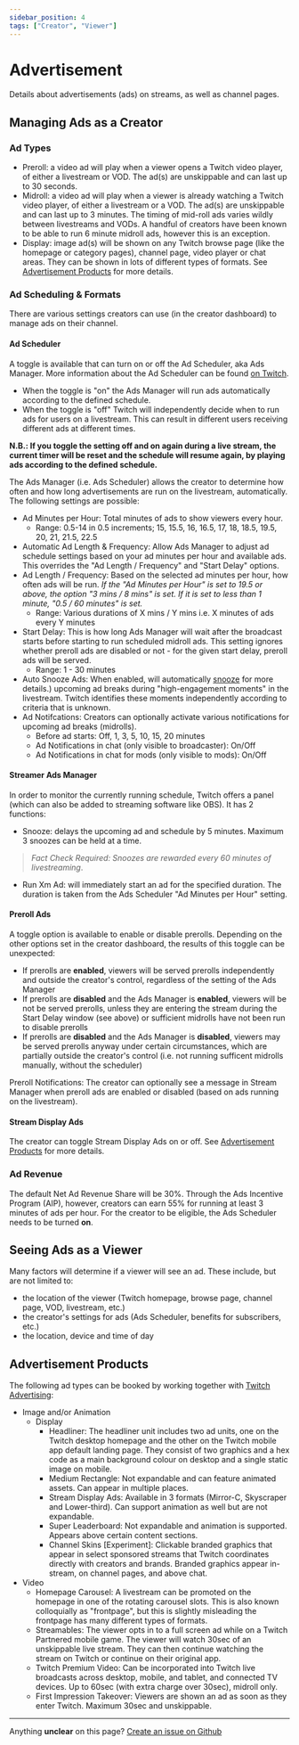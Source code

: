 ```yaml
---
sidebar_position: 4
tags: ["Creator", "Viewer"]
---
```


# Advertisement
Details about advertisements (ads) on streams, as well as channel pages.

## Managing Ads as a Creator
### Ad Types
- Preroll: a video ad will play when a viewer opens a Twitch video player, of either a livestream or VOD. The ad(s) are unskippable and can last up to 30 seconds.
- Midroll: a video ad will play when a viewer is already watching a Twitch video player, of either a livestream or a VOD. The ad(s) are unskippable and can last up to 3 minutes. The timing of mid-roll ads varies wildly between livestreams and VODs. A handful of creators have been known to be able to run 6 minute midroll ads, however this is an exception.
- Display: image ad(s) will be shown on any Twitch browse page (like the homepage or category pages), channel page, video player or chat areas. They can be shown in lots of different types of formats. See [Advertisement Products](/docs/monetisation/advertisement#advertisement-products) for more details.

### Ad Scheduling & Formats
There are various settings creators can use (in the creator dashboard) to manage ads on their channel.

#### Ad Scheduler
A toggle is available that can turn on or off the Ad Scheduler, aka Ads Manager. 
More information about the Ad Scheduler can be found [on Twitch](https://help.twitch.tv/s/article/ads-manager).

- When the toggle is "on" the Ads Manager will run ads automatically according to the defined schedule.
- When the toggle is "off" Twitch will independently decide when to run ads for users on a livestream. This can result in different users receiving different ads at different times.

**N.B.: If you toggle the setting off and on again during a live stream, the current timer will be reset and the schedule will resume again, by playing ads according to the defined schedule.**

The Ads Manager (i.e. Ads Scheduler) allows the creator to determine how often and how long advertisements are run on the livestream, automatically. The following settings are possible:
- Ad Minutes per Hour: Total minutes of ads to show viewers every hour.
    - Range: 0.5-14 in 0.5 increments; 15, 15.5, 16, 16.5, 17, 18, 18.5, 19.5, 20, 21, 21.5, 22.5 
- Automatic Ad Length & Frequency: Allow Ads Manager to adjust ad schedule settings based on your ad minutes per hour and available ads. This overrides the "Ad Length / Frequency" and "Start Delay" options.
- Ad Length / Frequency: Based on the selected ad minutes per hour, how often ads will be run. *If the "Ad Minutes per Hour" is set to 19.5 or above, the option "3 mins / 8 mins" is set. If it is set to less than 1 minute, "0.5 / 60 minutes" is set.*
    - Range: Various durations of X mins / Y mins i.e. X minutes of ads every Y minutes
- Start Delay: This is how long Ads Manager will wait after the broadcast starts before starting to run scheduled midroll ads. This setting ignores whether preroll ads are disabled or not - for the given start delay, preroll ads will be served.
    - Range: 1 - 30 minutes
- Auto Snooze Ads: When enabled, will automatically [snooze](/docs/monetisation/advertisement#streamer-ads-manager) for more details.) upcoming ad breaks during "high-engagement moments" in the livestream. Twitch identifies these moments independently according to criteria that is unknown.
- Ad Notifcations: Creators can optionally activate various notifications for upcoming ad breaks (midrolls). 
    - Before ad starts: Off, 1, 3, 5, 10, 15, 20 minutes
    - Ad Notifications in chat (only visible to broadcaster): On/Off
    - Ad Notifications in chat for mods (only visible to mods): On/Off

#### Streamer Ads Manager
In order to monitor the currently running schedule, Twitch offers a panel (which can also be added to streaming software like OBS). It has 2 functions:
- Snooze: delays the upcoming ad and schedule by 5 minutes. Maximum 3 snoozes can be held at a time.
> *Fact Check Required: Snoozes are rewarded every 60 minutes of livestreaming*.
- Run Xm Ad: will immediately start an ad for the specified duration. The duration is taken from the Ads Scheduler "Ad Minutes per Hour" setting.

#### Preroll Ads
A toggle option is available to enable or disable prerolls. Depending on the other options set in the creator dashboard, the results of this toggle can be unexpected:
- If prerolls are **enabled**, viewers will be served prerolls independently and outside the creator's control, regardless of the setting of the Ads Manager
- If prerolls are **disabled** and the Ads Manager is **enabled**, viewers will be not be served prerolls, unless they are entering the stream during the Start Delay window (see above) or sufficient midrolls have not been run to disable prerolls
- If prerolls are **disabled** and the Ads Manager is **disabled**, viewers may be served prerolls anyway under certain circumstances, which are partially outside the creator's control (i.e. not running sufficent midrolls manually, without the scheduler)

Preroll Notifications: The creator can optionally see a message in Stream Manager when preroll ads are enabled or disabled (based on ads running on the livestream).

#### Stream Display Ads
The creator can toggle Stream Display Ads on or off. See [Advertisement Products](/docs/monetisation/advertisement#advertisement-products) for more details.

### Ad Revenue
The default Net Ad Revenue Share will be 30%. Through the Ads Incentive Program (AIP), however, creators can earn 55% for running at least 3 minutes of ads per hour. For the creator to be eligible, the Ads Scheduler needs to be turned **on**.

## Seeing Ads as a Viewer
Many factors will determine if a viewer will see an ad. These include, but are not limited to:
- the location of the viewer (Twitch homepage, browse page, channel page, VOD, livestream, etc.)
- the creator's settings for ads (Ads Scheduler, benefits for subscribers, etc.)
- the location, device and time of day

## Advertisement Products
The following ad types can be booked by working together with [Twitch Advertising](https://twitchadvertising.tv/ad-products/):

- Image and/or Animation
    - Display
        - Headliner: The headliner unit includes two ad units, one on the Twitch desktop homepage and the other on the Twitch mobile app default landing page. They consist of two graphics and a hex code as a main background colour on desktop and a single static image on mobile.
        - Medium Rectangle: Not expandable and can feature animated assets. Can appear in multiple places.
        - Stream Display Ads: Available in 3 formats (Mirror-C, Skyscraper and Lower-third). Can support animation as well but are not expandable. 
        - Super Leaderboard: Not expandable and animation is supported. Appears above certain content sections.
        - Channel Skins [Experiment]: Clickable branded graphics that appear in select sponsored streams that Twitch coordinates directly with creators and brands. Branded graphics appear in-stream, on channel pages, and above chat. 
- Video
    - Homepage Carousel: A livestream can be promoted on the homepage in one of the rotating carousel slots. This is also known colloquially as "frontpage", but this is slightly misleading the frontpage has many different types of formats.
    - Streamables: The viewer opts in to a full screen ad while on a Twitch Partnered mobile game. The viewer will watch 30sec of an unskippable live stream. They can then continue watching the stream on Twitch or continue on their original app.
    - Twitch Premium Video: Can be incorporated into Twitch live broadcasts across desktop, mobile, and tablet, and connected TV devices. Up to 60sec (with extra charge over 30sec), midroll only.
    - First Impression Takeover: Viewers are shown an ad as soon as they enter Twitch. Maximum 30sec and unskippable.

---
Anything **unclear** on this page? [Create an issue on Github](https://github.com/matthewbrandt/streamerwiki/issues/new)
